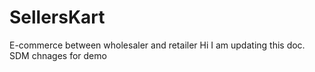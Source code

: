 # SellersKart
E-commerce between wholesaler and retailer
Hi I am updating this doc.
SDM
chnages for demo
